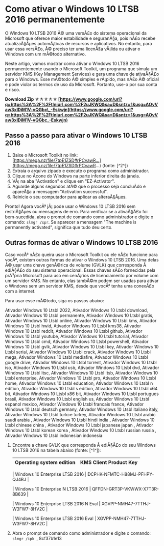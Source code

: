 # Como ativar o Windows 10 LTSB 2016 permanentemente
 
O Windows 10 LTSB 2016 Ã© uma versÃ£o do sistema operacional da Microsoft que oferece maior estabilidade e seguranÃ§a, pois nÃ£o recebe atualizaÃ§Ãµes automÃ¡ticas de recursos e aplicativos. No entanto, para usar essa versÃ£o, Ã© preciso ter uma licenÃ§a vÃ¡lida ou ativar o Windows com um mÃ©todo alternativo.
 
Neste artigo, vamos mostrar como ativar o Windows 10 LTSB 2016 permanentemente usando o Microsoft Toolkit, um programa que simula um servidor KMS (Key Management Services) e gera uma chave de ativaÃ§Ã£o para o Windows. Esse mÃ©todo Ã© simples e rÃ¡pido, mas nÃ£o Ã© oficial e pode violar os termos de uso da Microsoft. Portanto, use-o por sua conta e risco.
 
**Download Zip ☆☆☆☆☆ [https://www.google.com/url?q=https%3A%2F%2Ftlniurl.com%2F2uJKWQ&sa=D&sntz=1&usg=AOvVaw3xIDiM1V-vQGbc\_-Eskwjn](https://www.google.com/url?q=https%3A%2F%2Ftlniurl.com%2F2uJKWQ&sa=D&sntz=1&usg=AOvVaw3xIDiM1V-vQGbc_-Eskwjn)**


 
## Passo a passo para ativar o Windows 10 LTSB 2016
 
1. Baixe o Microsoft Toolkit no link: [https://mega.nz/file/7tpE1ZSD#rPCvawR...](https://mega.nz/file/7tpE1ZSD#rPCvawR...) (fonte: [^2^])
2. Extraia o arquivo zipado e execute o programa como administrador.
3. Clique no Ã­cone do Windows na parte inferior direita da janela.
4. VÃ¡ na aba "Activation" e clique em "EZ-Activator".
5. Aguarde alguns segundos atÃ© que o processo seja concluÃ­do e apareÃ§a a mensagem "Activation successful".
6. Reinicie o seu computador para aplicar as alteraÃ§Ãµes.

Pronto! Agora vocÃª jÃ¡ pode usar o Windows 10 LTSB 2016 sem restriÃ§Ãµes ou mensagens de erro. Para verificar se a ativaÃ§Ã£o foi bem-sucedida, abra o prompt de comando como administrador e digite o comando: `slmgr /xpr`. Se aparecer a mensagem "The machine is permanently activated", significa que tudo deu certo.
 
## Outras formas de ativar o Windows 10 LTSB 2016
 
Caso vocÃª nÃ£o queira usar o Microsoft Toolkit ou ele nÃ£o funcione para vocÃª, existem outras formas de ativar o Windows 10 LTSB 2016. Uma delas Ã© usar uma chave genÃ©rica de volume (GVLK) que corresponda Ã  ediÃ§Ã£o do seu sistema operacional. Essas chaves sÃ£o fornecidas pela prÃ³pria Microsoft para uso em cenÃ¡rios de licenciamento por volume com um servidor KMS. No entanto, elas tambÃ©m podem ser usadas para ativar o Windows sem um servidor KMS, desde que vocÃª tenha uma conexÃ£o com a internet.
 
Para usar esse mÃ©todo, siga os passos abaixo:
 
Ativador Windows 10 Ltsbl 2022,  Ativador Windows 10 Ltsbl download,  Ativador Windows 10 Ltsbl permanente,  Ativador Windows 10 Ltsbl gratis,  Ativador Windows 10 Ltsbl online,  Ativador Windows 10 Ltsbl kms,  Ativador Windows 10 Ltsbl hwid,  Ativador Windows 10 Ltsbl kms38,  Ativador Windows 10 Ltsbl reddit,  Ativador Windows 10 Ltsbl github,  Ativador Windows 10 Ltsbl youtube,  Ativador Windows 10 Ltsbl tutorial,  Ativador Windows 10 Ltsbl cmd,  Ativador Windows 10 Ltsbl powershell,  Ativador Windows 10 Ltsbl gvlk,  Ativador Windows 10 Ltsbl key,  Ativador Windows 10 Ltsbl serial,  Ativador Windows 10 Ltsbl crack,  Ativador Windows 10 Ltsbl mega,  Ativador Windows 10 Ltsbl mediafire,  Ativador Windows 10 Ltsbl google drive,  Ativador Windows 10 Ltsbl torrent,  Ativador Windows 10 Ltsbl iso,  Ativador Windows 10 Ltsbl usb,  Ativador Windows 10 Ltsbl dvd,  Ativador Windows 10 Ltsbl ltsc,  Ativador Windows 10 Ltsbl ltsb,  Ativador Windows 10 Ltsbl enterprise,  Ativador Windows 10 Ltsbl pro,  Ativador Windows 10 Ltsbl home,  Ativador Windows 10 Ltsbl education,  Ativador Windows 10 Ltsbl n edition,  Ativador Windows 10 Ltsbl s edition,  Ativador Windows 10 Ltsbl x64 bit,  Ativador Windows 10 Ltsbl x86 bit,  Ativador Windows 10 Ltsbl portugues brasil,  Ativador Windows 10 Ltsbl english us,  Ativador Windows 10 Ltsbl espanol mexico,  Ativador Windows 10 Ltsbl francais france,  Ativador Windows 10 Ltsbl deutsch germany,  Ativador Windows 10 Ltsbl italiano italy,  Ativador Windows 10 Ltsbl turkce turkey,  Ativador Windows 10 Ltsbl arabic saudi arabia ,  Ativador Windows 10 Ltsbl hindi india ,  Ativador Windows 10 Ltsbl chinese china ,  Ativador Windows 10 Ltsbl japanese japan ,  Ativador Windows 10 Ltsbl korean korea ,  Ativador Windows 10 Ltsbl russian russia ,  Ativador Windows 10 Ltsbl indonesian indonesia

1. Encontre a chave GVLK que corresponda Ã  ediÃ§Ã£o do seu Windows 10 LTSB 2016 na tabela abaixo (fonte: [^1^]):

    | Operating system edition | KMS Client Product Key |
    | --- | --- |

    | Windows 10 Enterprise LTSB 2016 | DCPHK-NFMTC-H88MJ-PFHPY-QJ4BJ |

    | Windows 10 Enterprise N LTSB 2016 | QFFDN-GRT3P-VKWWX-X7T3R-8B639 |

    | Windows 10 Enterprise LTSB 2016 N Eval | XGVPP-NMH47-7TTHJ-W3FW7-8HV2C |

    | Windows 10 Enterprise LTSB 2016 Eval | XGVPP-NMH47-7TTHJ-W3FW7-8HV2C |

2. Abra o prompt de comando como administrador e digite o comando: `slmgr /ipk `, 8cf37b1e13


